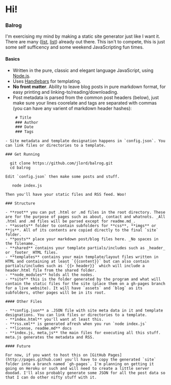 # Hi!

### Balrog

I'm exercising my mind by making a static site generator just like I want it. There are many ([list](https://gist.github.com/davatron5000/2254924), [list](http://blog.bmannconsulting.com/node-static-site-generators/)) already out there. This isn't to compete, this is just some self sufficency and some weekend JavaScripting fun times. 

#### Basics

- Written in the pure, classic and elegant language JavaScript, using [Node.js](http://www.nodejs.org).
- Uses [Handlebars](http://handlebarsjs.com/) for templating.
- **No front matter**. Ability to leave blog posts in pure markdown format, for easy printing and linking-to/reading/downloading.
 - Post metadata is parsed from the common post headers (below), just make sure your lines coorelate and tags are separated with commas (you can have any varient of markdown header hashes):
   ```markdown
    # Title
    ### Author
    ### Date
    ### Tags
  ```
- Site metadata and template designation happens in `config.json`. You can link files or directories to a template. 

### Get Running

    git clone https://github.com/jlord/balrog.git
    cd balrog
 
Edit `config.json` then make some posts and stuff.

     node index.js

Then you'll have your static files and RSS feed. Woo!

### Structure

- **root** you can put .html or .md files in the root directory. These are for the purpose of pages such as about, contact and whatnots. _All .html and .md files will be parsed except for readme.md_.
- **assets** folder to contain subfolders for **css**, **imgs** or **js**. All of its contents are copied directly to the final `site` folder.
- **posts** place your markdown post/blog files here. _No spaces in the filename._
- **shared** contains your template partials/includes such as _header_ or _footer_ HTML files.
- **templates** contains your main template/layout files written in HTML and containing at least `{{content}}` but can also contain partials/includes such as `{{> header}}` which will include a header.html file from the shared folder.
- **node_modules** holds all the nodes. 
- **site** this is the folder generated by the program and what will contain the static files for the site (place them on a gh-pages branch for a live website). It will have `assets` and `blog` as its subfolders, other pages will be in its root.

#### Other Files

- **config.json** a .JSON file with site meta data in it and template designations. You can link files or directories to a template. 
- **index.html** you'll want at least this. 
- **rss.xml** is generated afresh when you run `node index.js`
- **license, readme.md** docs
- **index.js, meta,js** the main files for executing all this stuff. meta.js generates the metadata and RSS.

#### Future

For now, if you want to host this on [GitHub Pages](http://pages.github.com) you'll have to copy the generated `site` folder into a branch named `gh-pages`. I'm planning on getting it going on Heroku or such and will need to create a little server doodad. I'll also probably generate some JSON for all the post data so that I can do other nifty stuff with it.

